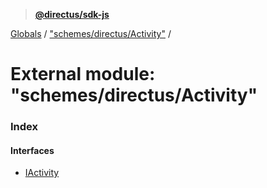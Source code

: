 > **[@directus/sdk-js](../README.md)**

[Globals](../README.md) / ["schemes/directus/Activity"](_schemes_directus_activity_.md) /

# External module: "schemes/directus/Activity"

### Index

#### Interfaces

* [IActivity](../interfaces/_schemes_directus_activity_.iactivity.md)
